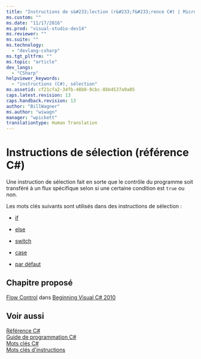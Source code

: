 ```yaml
---
title: "Instructions de s&#233;lection (r&#233;f&#233;rence C#) | Microsoft Docs"
ms.custom: ""
ms.date: "11/17/2016"
ms.prod: "visual-studio-dev14"
ms.reviewer: ""
ms.suite: ""
ms.technology: 
  - "devlang-csharp"
ms.tgt_pltfrm: ""
ms.topic: "article"
dev_langs: 
  - "CSharp"
helpviewer_keywords: 
  - "instructions (C#), sélection"
ms.assetid: cf21cfa2-34fb-48b0-9cbc-8bb4537a9a05
caps.latest.revision: 13
caps.handback.revision: 13
author: "BillWagner"
ms.author: "wiwagn"
manager: "wpickett"
translationtype: Human Translation
---
```

# Instructions de s&#233;lection (r&#233;f&#233;rence C#)
Une instruction de sélection fait en sorte que le contrôle du programme soit transféré à un flux spécifique selon si une certaine condition est `true` ou non.  
  
 Les mots clés suivants sont utilisés dans des instructions de sélection :  
  
-   [if](../../../csharp/language-reference/keywords/if-else.md)  
  
-   [else](../../../csharp/language-reference/keywords/if-else.md)  
  
-   [switch](../../../csharp/language-reference/keywords/switch.md)  
  
-   [case](../../../csharp/language-reference/keywords/switch.md)  
  
-   [par défaut](../../../csharp/language-reference/keywords/switch.md)  
  
## Chapitre proposé  
 [Flow Control](http://go.microsoft.com/fwlink/?LinkId=221229) dans [Beginning Visual C\# 2010](http://go.microsoft.com/fwlink/?LinkId=221214)  
  
## Voir aussi  
 [Référence C\#](../../../csharp/language-reference/index.md)   
 [Guide de programmation C\#](../../../csharp/programming-guide/index.md)   
 [Mots clés C\#](../../../csharp/language-reference/keywords/index.md)   
 [Mots clés d'instructions](../../../csharp/language-reference/keywords/statement-keywords.md)